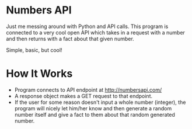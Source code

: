 # Numbers API
Just me messing around with Python and API calls. This program is connected to a very cool open API which takes in a request with a number and then returns with a fact about that given number.

Simple, basic, but cool!

# How It Works
- Program connects to API endpoint at http://numbersapi.com/
- A response object makes a GET request to that endpoint.
- If the user for some reason doesn't input a whole number (integer), the program will nicely let him/her know and then generate a random number itself and give a fact to them about that random generated number.
